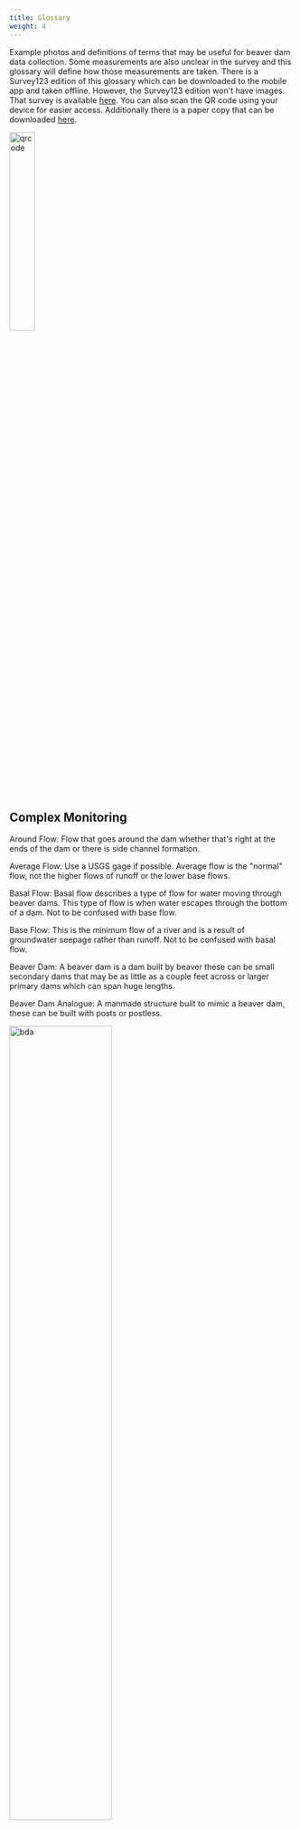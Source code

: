```yaml
---
title: Glossary
weight: 4
---
```


Example photos and definitions of terms that may be useful for beaver dam data collection. Some measurements are also unclear in the survey and this glossary will define how those measurements are taken. There is a Survey123 edition of this glossary which can be downloaded to the mobile app and taken offline. However, the Survey123 edition won't have images. That survey is available [here](https://arcg.is/1vfHf9). You can also scan the QR code using your device for easier access. Additionally there is a paper copy that can be downloaded [here]().

<img src="{{ site.baseurl }}/DamCensusImages/qrcode.PNG" alt="qrcode" style="width:30%;" />

## Complex Monitoring

Around Flow: Flow that goes around the dam whether that's right at the ends of the dam or there is side channel formation.

Average Flow: Use a USGS gage if possible. Average flow is the "normal" flow, not the higher flows of runoff or the lower base flows.

Basal Flow: Basal flow describes a type of flow for water moving through beaver dams. This type of flow is when water escapes through the bottom of a dam. Not to be confused with base flow.

Base Flow: This is the minimum flow of a river and is a result of groundwater seepage rather than runoff. Not to be confused with basal flow.

Beaver Dam: A beaver dam is a dam built by beaver these can be small secondary dams that may be as little as a couple feet across or larger primary dams which can span huge lengths.

Beaver Dam Analogue: A manmade structure built to mimic a beaver dam, these can be built with posts or postless.

<img src="{{ site.baseurl }}/DamCensusImages/BDA2.jpg" alt="bda" style="width:60%;" />

<img src="{{ site.baseurl }}/DamCensusImages/palsbdamacfarlane.jpg" alt="pals" style="width:60%;" />

First photo by Ally Smith, second photo by Wally Macfarlane.

Beaver Dam Complex: A series of beaver dams, typically a mix of primary and secondary dams. The left image has red lines to indicate the location of dams, the right is the image as it was taken.

<img src="{{ site.baseurl }}/DamCensusImages/damcomplex2.png" alt="complex" style="width:100%;" />

Photo by Nick Weber

Blowout: A dam blowout is catastrophic damage to the dam. This dam holds back very limited water because so much has been knocked out.

Breach: This is mild damage to the dam so that it doesn't hold back all water but isn't completely broken away.

Dam Crest: The top edge of a dam.

<img src="{{ site.baseurl }}/DamCensusImages/damcrest.jpg" alt="complex" style="width:60%;" />

Photo by Ally Smith

Dam Height: Measured from streambed on the downstream side to the dam crest.

Dam Notching: This is an act that beavers perform where they lower the crest elevation of their dam or remove part of the dam to drain their pond to clear out old material so that it can refill with fresh water. Similar to draining a bathtub

Food Caching: A pile of bark, twigs, and leaves that beavers use as a winter store of food. This is usually found in the pond behind a dam.

Lodge: There are two types of lodges beavers can build. One is a bank lodge and the other is what you might typically think of when you think of a lodge. These lodges are found in the large pond that forms behind a primary dam. Bank lodges are close to the bank and include tunnels dug through the bank. The other type of lodge looks like a pile of mud and sticks in the middle of the pond.

Material Harvest: Main evidence here is freshly felled trees with a pile of wood shavings around the cut. Felled trees may have smaller branches plucked off by beaver and willow in the area may be coppiced.

Over Top Flow: This is flow that cascades over the top of a dam like a waterfall.

Primary Dam: The largest dams in a complex, these dams usually extend onto the floodplain and create the ponds beaver place their lodge in.

Primary Water Surface Drop: Measure the elevation difference between the primary pond water surface and the water surface directly downstream of the pond.

Skid Trail Usage: Skid trails are little paths of packed down grass or compacted dirt that beaver use to drag materials into the pond.

Secondary Dam: Smaller dams that typically span only the active channel and not extending onto the floodplain, these dams create smaller ponds that allow beaver to travel up and downstream in safety.

Scent Mound: Otherwise known as a castor mound, these are piles of mud around beaver ponds that are used to mark territory. Beaver secrete castoreum from a gland onto these piles. The scent has been described as a musky vanilla or leathery.

Through Flow: Through flow is water that passes through a dam.

## BRAT cIS

Age of Activity: Assessing age of activity will primarily rely on looking at how old the chewed wood looks. When beavers chew trees down they usually leave a pile of wood chips behind. Both the color of these and the stump of the tree can be used to estimate how fresh a cut is. Another sign of activity can be how intact and maintained the dams look or by the food scraps floating in a pond.

Anabranch: Branches from the main stem of the river that rejoin the river downstream.

Backwater: Backwaters are where the water is delivered by back flow as a result of some downstream channel restriction rather than being delivered by the current of the river.

Blowout: A dam blowout is catastrophic damage to the dam. This dam holds back very limited water because so much has been knocked out.

Breach: This is mild damage to the dam so that it doesn't hold back all water but isn't completely broken away.

Channel Setting: For the channel you're looking at and assessing for capacity what type of channel is it? 

Ephemeral: A stream that only flows when there is a storm/runoff event that feeds it water. These usually dry up shortly after the event.

Food Caching: A pile of bark, twigs, and leaves that beavers use as a winter store of food. This is usually found in the pond behind a dam.

Intermittent: Streams that flow for some time after run off but not year round, these dry up or have disconnected residual ponds at some point in the year.

Material Harvest: Main evidence here is freshly felled trees with a pile of wood shavings around the cut. Felled trees may have smaller branches plucked off by beaver and willow in the area may be coppiced.

Perennial: Perennial streams flow year round, without drying up during the year.

Potential for Conflict: The human activity this question is asking about is human activity that is going to cause conflict, activities include roads, culverts, manicured landscaping, farming, potential for flooding of infrastructure, etc.. 

Proximity to Expansion Zone: This metric is one that evaluates the potential for the expansion of the beaver's range. As beaver reproduce and the colony grows the older kits will be dispersing into the broader area.

<div align="center">
<a class="hollow button" href="{{ site.baseurl }}/Documentation"><i class="fa fa-info-circle"></i> Back to Documentation </a>
<a class="hollow button" href="{{ site.baseurl }}/"><img src="{{ site.baseurl }}/assets/images/favicons/favicon-16x16.png">  Back to BRAT Home </a>  
</div>